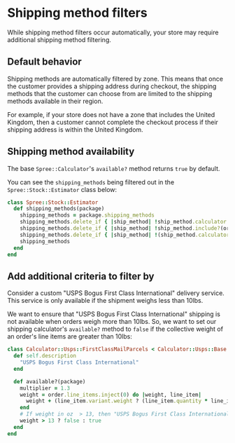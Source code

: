 # Shipping method filters

While shipping method filters occur automatically, your store may require
additional shipping method filtering.

## Default behavior

Shipping methods are automatically filtered by zone. This means that once the
customer provides a shipping address during checkout, the shipping methods that
the customer can choose from are limited to the shipping methods available in
their region.

For example, if your store does not have a zone that includes the United
Kingdom, then a customer cannot complete the checkout process if their shipping
address is within the United Kingdom.

## Shipping method availability

The base `Spree::Calculator`'s `available?` method returns `true` by default.

<!-- TODO:
  Show how Solidus's default shipping method filtering works. Find out why, when
  the zone and the shipping address don't match, `available?` returns `false`.
-->


You can see the `shipping_methods` being filtered out in the
`Spree::Stock::Estimator` class below:

```ruby
class Spree::Stock::Estimator
  def shipping_methods(package)
    shipping_methods = package.shipping_methods
    shipping_methods.delete_if { |ship_method| !ship_method.calculator.available?(package.contents)  }
    shipping_methods.delete_if { |ship_method| !ship_method.include?(order.ship_address)  }
    shipping_methods.delete_if { |ship_method| !(ship_method.calculator.preferences[:currency].nil? || ship_method.calculator.preferences[:currency] == currency)  }
    shipping_methods
  end
end
```

<!-- TODO:
  This isn't what the Spree::Stock::Estimator class actually looks like. Would
  this really be how anyone goes about modifying this class, anyway?
-->

## Add additional criteria to filter by

Consider a custom "USPS Bogus First Class International" delivery service. This
service is only available if the shipment weighs less than 10lbs.

We want to ensure that "USPS Bogus First Class International" shipping is not
available when orders weigh more than 10lbs. So, we want to set our shipping
calculator's `available?` method to `false` if the collective weight of an
order's line items are greater than 10lbs:

```ruby
class Calculator::Usps::FirstClassMailParcels < Calculator::Usps::Base
  def self.description
    "USPS Bogus First Class International"
  end

  def available?(package)
    multiplier = 1.3
    weight = order.line_items.inject(0) do |weight, line_item|
      weight + (line_item.variant.weight ? (line_item.quantity * line_item.variant.weight * multiplier) : 0)
    end
    # If weight in oz  > 13, then "USPS Bogus First Class International" is not available for the order
    weight > 13 ? false : true
  end
end
```
